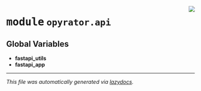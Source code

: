 <!-- markdownlint-disable -->

<a href="https://github.com/ai-chain/opyrator/blob/main/src/opyrator/api/__init__.py#L0"><img align="right" style="float:right;" src="https://img.shields.io/badge/-source-cccccc?style=flat-square"></a>

# <kbd>module</kbd> `opyrator.api`




**Global Variables**
---------------
- **fastapi_utils**
- **fastapi_app**




---

_This file was automatically generated via [lazydocs](https://github.com/ai-chain/lazydocs)._
